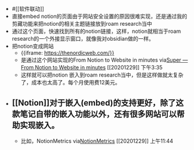 - #[[软件联动]]
- 直接embed notion的页面由于网站安全设置的原因很难实现，还是通过我的剪藏功能来把notion的相关主题链接放到roam research当中
- 通过这个页面，快速找到所有的notion链接，这样，notion就相当于roam research的一个外接显示窗口，就像我对obsidian做的一样。
- 把notion变成网站
    - {{iframe: https://thenordicweb.com/}}
    - 是通过这个网站实现的From Notion to Website in minutes
via[Super — From Notion to Website in minutes](https://super.so/)
[[20201229]] 下午3:35
    - 这样就可以把notion 嵌入到roam research当中，但是这样做就太复杂了，成本也太高了。每个月使用费12美元。
- [[Notion]]对于嵌入(embed)的支持更好，除了这款笔记自带的嵌入功能以外，还有很多网站可以帮助实现嵌入。
    - 
    - 比如，NotionMetrics
via[NotionMetrics](https://notionmetrics.com/)
[[20201229]] 上午11:44
